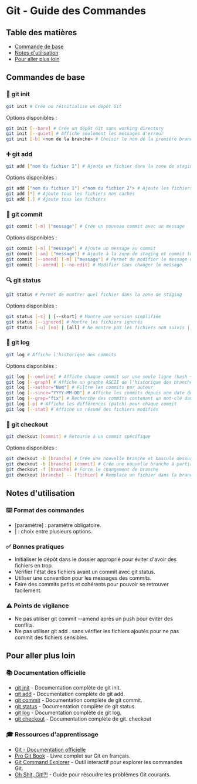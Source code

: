 # Git - Guide des Commandes

## Table des matières
- [Commande de base](#commande-de-base)
- [Notes d'utilisation](#notes-dutilisation)
- [Pour aller plus loin](#pour-aller-plus-loin)

## Commandes de base

### 🔨 git init
```bash
git init # Crée ou réinitialise un dépôt Git
```

Options disponibles :
```bash
git init [--bare] # Crée un dépôt Git sans working directory
git init [--quiet] # Affiche seulement les messages d'erreur
git init [-b] <nom de la branche> # Choisir le nom de la première branche
```

### ➕ git add
```bash
git add ["nom du fichier 1"] # Ajoute un fichier dans la zone de staging
```

Options disponibles :
```bash
git add ["nom du fichier 1"] <"nom du fichier 2"> # Ajoute les fichiers en option
git add [*] # Ajoute tous les fichiers non cachés
git add [.] # Ajoute tous les fichiers
```

### 💾 git commit
```bash
git commit [-m] ["message"] # Crée un nouveau commit avec un message
```

Options disponibles :
```bash
git commit [-m] ["message"] # Ajoute un message au commit
git commit [-am] ["message"] # Ajoute à la zone de staging et commit tous les fichiers qui ont des changements
git commit [--amend] [-m] ["message"] # Permet de modifier le message du dernier commit
git commit [--amend] [--no-edit] # Modifier sans changer le message
```

### 🔍 git status
```bash
git status # Permet de montrer quel fichier dans la zone de staging
```

Options disponibles :
```bash
git status [-s] | [--short] # Montre une version simplifiée
git status [--ignored] # Montre les fichiers ignorés
git status [-u] [no] | [all] # Ne montre pas les fichiers non suivis | Voir tous les fichiers
```

### 📖 git log
```bash
git log # Affiche l'historique des commits
```

Options disponibles :
```bash
git log [--oneline] # Affiche chaque commit sur une seule ligne (hash + message)
git log [--graph] # Affiche un graphe ASCII de l'historique des branches
git log [--author="Nom"] # Filtre les commits par auteur
git log [--since="YYYY-MM-DD"] # Affiche les commits depuis une date donnée
git log [--grep="fix"] # Recherche des commits contenant un mot-clé dans le message
git log [-p] # Affiche les différences (patch) pour chaque commit
git log [--stat] # Affiche un résumé des fichiers modifiés
```

### 🔄 git checkout
```bash
git checkout [commit] # Retourne à un commit spécifique
```

Options disponibles :
```bash
git checkout -b [branche] # Crée une nouvelle branche et bascule dessus
git checkout -b [branche] [commit] # Crée une nouvelle branche à partir d'un commit spécifique
git checkout -f [branche] # Force le changement de branche
git checkout [branche] -- [fichier] # Remplace un fichier dans la branche actuelle par celui d'une autre branche
```

## Notes d'utilisation

### ⌨️ Format des commandes
- [paramètre] : paramètre obligatoire.
- | : choix entre plusieurs options.

### ✅ Bonnes pratiques
- Initialiser le dépôt dans le dossier approprié pour éviter d'avoir des fichiers en trop.
- Vérifier l'état des fichiers avant un commit avec git status.
- Utiliser une convention pour les messages des commits.
- Faire des commits petits et cohérents pour pouvoir se retrouver facilement.

### ⚠️ Points de vigilance
- Ne pas utiliser git commit --amend après un push pour éviter des conflits.
- Ne pas utiliser git add . sans vérifier les fichiers ajoutés pour ne pas commit des fichiers sensibles.

## Pour aller plus loin

### 📚 Documentation officielle
- [git init](https://git-scm.com/docs/git-init) - Documentation complète de git init.
- [git add](https://git-scm.com/docs/git-add) - Documentation complète de git add.
- [git commit](https://git-scm.com/docs/git-commit) - Documentation complète de git commit.
- [git status](https://git-scm.com/docs/git-status) - Documentation complète de git status.
- [git log](https://git-scm.com/docs/git-log) - Documentation complète de git log.
- [git checkout](https://git-scm.com/docs/git-checkout) - Documentation complète de git. checkout

### 🎓 Ressources d'apprentissage
- [Git - Documentation officielle](https://git-scm.com/docs)
- [Pro Git Book](https://git-scm.com/book/fr/v2) - Livre complet sur Git en français.
- [Git Command Explorer](https://gitexplorer.com/) - Outil interactif pour explorer les commandes Git.
- [Oh Shit, Git!?!](https://ohshitgit.com/) - Guide pour résoudre les problèmes Git courants.